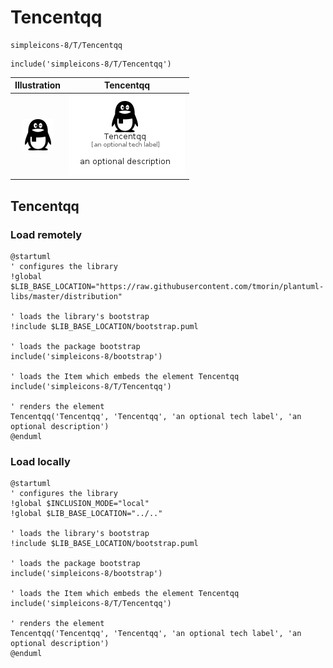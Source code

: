 # Tencentqq


```text
simpleicons-8/T/Tencentqq
```

```text
include('simpleicons-8/T/Tencentqq')
```



| Illustration | Tencentqq |
| :---: | :---: |
| ![illustration for Illustration](../../simpleicons-8/T/Tencentqq.png) | ![illustration for Tencentqq](../../simpleicons-8/T/Tencentqq.Local.png) |




## Tencentqq

### Load remotely
```plantuml
@startuml
' configures the library
!global $LIB_BASE_LOCATION="https://raw.githubusercontent.com/tmorin/plantuml-libs/master/distribution"

' loads the library's bootstrap
!include $LIB_BASE_LOCATION/bootstrap.puml

' loads the package bootstrap
include('simpleicons-8/bootstrap')

' loads the Item which embeds the element Tencentqq
include('simpleicons-8/T/Tencentqq')

' renders the element
Tencentqq('Tencentqq', 'Tencentqq', 'an optional tech label', 'an optional description')
@enduml
```

### Load locally
```plantuml
@startuml
' configures the library
!global $INCLUSION_MODE="local"
!global $LIB_BASE_LOCATION="../.."

' loads the library's bootstrap
!include $LIB_BASE_LOCATION/bootstrap.puml

' loads the package bootstrap
include('simpleicons-8/bootstrap')

' loads the Item which embeds the element Tencentqq
include('simpleicons-8/T/Tencentqq')

' renders the element
Tencentqq('Tencentqq', 'Tencentqq', 'an optional tech label', 'an optional description')
@enduml
```

